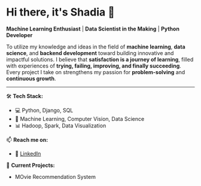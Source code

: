 # Hi there, it's Shadia 👋

**Machine Learning Enthusiast** | **Data Scientist in the Making** | **Python Developer**

To utilize my knowledge and ideas in the field of **machine learning**, **data science**, and **backend development** toward building innovative and impactful solutions. I believe that **satisfaction is a journey of learning**, filled with experiences of **trying, failing, improving, and finally succeeding**. Every project I take on strengthens my passion for **problem-solving** and **continuous growth**.

---

🛠️ **Tech Stack:**  
- 💻 Python, Django, SQL  
- 🧠 Machine Learning, Computer Vision, Data Science  
- 📊 Hadoop, Spark, Data Visualization  

📫 **Reach me on:**  
- 💼 [LinkedIn](https://www.linkedin.com/in/shadia-akther/)   

🌱 **Current Projects:**  
- MOvie Recommendation System  
  
